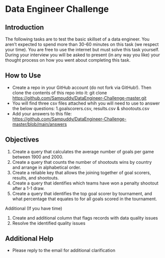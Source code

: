 # Data Engineer Challenge
## Introduction
The following tasks are to test the basic skillset of a data engineer.
You aren’t expected to spend more than 30-60 minutes on this task (we respect your time).
You are free to use the internet but must solve this task yourself.
During your interview you will be asked to present (in any way you like) your thought process on how you went about completing this task.

## How to Use
* Create a repo in your GitHub account (do not fork via GitHub!). Then clone the contents of this repo into it:
git clone https://github.com/Sampuddy/DataEngineer-Challenge-master.git
* You will find three csv files attached whih you will need to use to answer the below questions: 1.goalscorers.csv, results.csv & shootouts.csv
* Add your answers to this file: https://github.com/Sampuddy/DataEngineer-Challenge-master/blob/main/answers

## Objectives
1. Create a query that calculates the average number of goals per game between 1900 and 2000.
2. Create a query that counts the number of shootouts wins by country and arrange in alphabetical order.
3. Create a reliable key that allows the joining together of goal scorers, results, and shootouts.
4. Create a query that identifies which teams have won a penalty shootout after a 1-1 draw.
5. Create a query that identifies the top goal scorer by tournament, and what percentage that equates to for all goals scored in the tournament.

Additional (If you have time)
1. Create and additional column that flags records with data quality issues
2. Resolve the identified quality issues

## Additional Help
* Please reply to the email for additional clarification
